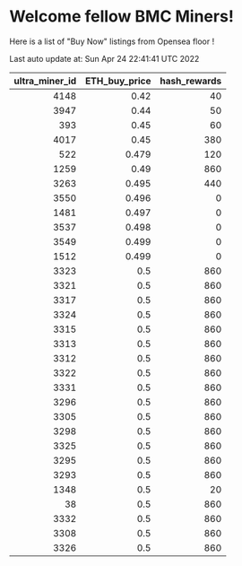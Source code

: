 # Welcome fellow BMC Miners!
Here is a list of "Buy Now" listings from Opensea floor !


Last auto update at: Sun Apr 24 22:41:41 UTC 2022


|   ultra_miner_id |   ETH_buy_price |   hash_rewards |
|-----------------:|----------------:|---------------:|
|             4148 |           0.42  |             40 |
|             3947 |           0.44  |             50 |
|              393 |           0.45  |             60 |
|             4017 |           0.45  |            380 |
|              522 |           0.479 |            120 |
|             1259 |           0.49  |            860 |
|             3263 |           0.495 |            440 |
|             3550 |           0.496 |              0 |
|             1481 |           0.497 |              0 |
|             3537 |           0.498 |              0 |
|             3549 |           0.499 |              0 |
|             1512 |           0.499 |              0 |
|             3323 |           0.5   |            860 |
|             3321 |           0.5   |            860 |
|             3317 |           0.5   |            860 |
|             3324 |           0.5   |            860 |
|             3315 |           0.5   |            860 |
|             3313 |           0.5   |            860 |
|             3312 |           0.5   |            860 |
|             3322 |           0.5   |            860 |
|             3331 |           0.5   |            860 |
|             3296 |           0.5   |            860 |
|             3305 |           0.5   |            860 |
|             3298 |           0.5   |            860 |
|             3325 |           0.5   |            860 |
|             3295 |           0.5   |            860 |
|             3293 |           0.5   |            860 |
|             1348 |           0.5   |             20 |
|               38 |           0.5   |            860 |
|             3332 |           0.5   |            860 |
|             3308 |           0.5   |            860 |
|             3326 |           0.5   |            860 |